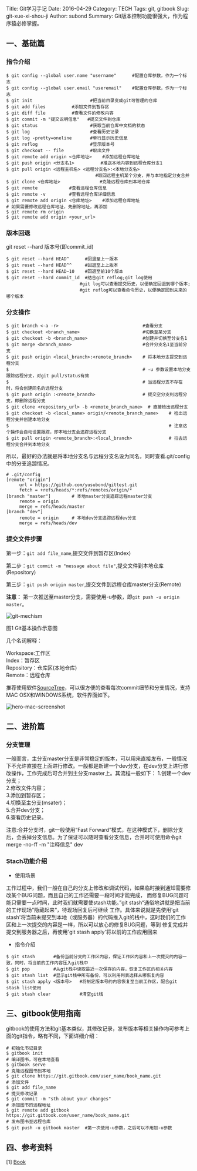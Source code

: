 Title: Git学习手记
Date: 2016-04-29
Category: TECH
Tags: git, gitbook
Slug: git-xue-xi-shou-ji
Author: subond
Summary: Git版本控制功能很强大，作为程序猿必修掌握。

## 一、基础篇

### 指令介绍

```shell
$ git config --global user.name "username"   	#配置仓库参数，作为一个标志
$ git config --global user.email "useremail"	#配置仓库参数，作为一个标志
$ git init                      #把当前目录变成git可管理的仓库
$ git add files          #添加文件到暂存区
$ git diff file          #查看文件的修改内容
$ git commit -m "提交说明信息"   #提交文件到仓库
$ git status                    #获取当前仓库中文档的状态
$ git log                       #查看历史记录
$ git log -pretty=oneline       #单行显示历史信息
$ git reflog                    #显示版本号
$ git checkout -- file          #取出文件
$ git remote add origin <仓库地址>    #添加远程仓库地址
$ git push origin <分支名1>          #推送本地内容到远程仓库分支1
$ git pull origin <远程主机名> <远程分支名>:<本地分支名>
                                  #取回远程主机某个分支，并与本地指定分支合并
$ git clone <仓库地址>               #克隆远程仓库到本地仓库
$ git remote            #查看远程仓库信息
$ git remote -v         #查看远程仓库详细信息
$ git remote add origin <仓库地址>    #添加远程仓库地址
# 如果需要修改远程仓库地址，先删除地址，再添加
$ git remote rm origin
$ git remote add origin <your_url>
```

### 版本回退

git reset --hard 版本号(即commit_id)

```shell
$ git reset --hard HEAD^      #回退至上一版本
$ git reset --hard HEAD^^     #回退至上上版本
$ git reset --hard HEAD~10    #回退至前10个版本
$ git reset --hard commit_id  #结合git reflog;git log使用
                            #git log可以查看提交历史，以便确定回退到哪个版本;
                            #git reflog可以查看命令历史，以便确定回到未来的哪个版本
```

### 分支操作

```shell
$ git branch <-a -r>                                #查看分支
$ git checkout <branch_name>                        #切换至某分支
$ git checkout -b <branch_name>                     #创建并切换至分支名1
$ git merge <branch_name>                           #合并分支名1至当前分支
$ git push origin <local_branch>:<remote_branch>    # 将本地分支提交到远程分支
$                                                   # -u 参数设置本地分支跟踪远程分支，对git pull/status有效
$                                                   # 当远程分支不存在时，将会创建同名的远程分支
$ git push origin :<remote_branch>                  # 提交空分支到远程分支，即删除远程分支
$ git clone <repository_url> -b <remote_branch_name>  # 直接检出远程分支
$ git checkout -b <local_name> origin/<remote_branch_name>    # 检出远程分支并创建本地分支
$                                                             # 注意这个操作会自动设置跟踪，即本地分支会追踪远程分支
$ git pull origin <remote_branch>:<local_branch>              # 拉去远程分支合并到本地分支
```

所以，最好的办法就是将本地分支名与远程分支名设为同名，同时查看.git/config中的分支追踪情况。

```
# .git/config
[remote "origin"]
     url = https://github.com/yusubond/gittest.git
     fetch = +refs/heads/*:refs/remotes/origin/*
[branch "master"]        # 本地master分支追踪远程master分支
     remote = origin
     merge = refs/heads/master
[branch "dev"]
     remote = origin     # 本地dev分支追踪远程dev分支
     merge = refs/heads/dev
```

### 提交文件步骤

第一步：`git add file_name`,提交文件到暂存区(Index)

第二步：`git commit -m "message about file"`,提交文件到本地仓库(Repository)

第三步：`git push origin master`,提交文件到远程仓库master分支(Remote)

**注意：** 第一次推送至master分支，需要使用-u参数，即`git push -u origin master`。

![git-mechism](http://on64c9tla.bkt.clouddn.com/20160429gitcaozuo.jpg)

图1 Git基本操作示意图

几个名词解释：

Workspace:工作区  
Index：暂存区  
Repository：仓库区(本地仓库)  
Remote：远程仓库  

推荐使用软件[SourceTree](https://www.sourcetreeapp.com/)，可以很方便的查看每次commit细节和分支情况，支持MAC OSX和WINDOWS系统，软件界面如下。

![hero-mac-screenshot](http://on64c9tla.bkt.clouddn.com/www.subond.com/hero-mac-screenshot.png)

## 二、进阶篇

### 分支管理

一般而言，主分支master分支是非常稳定的版本，可以用来直接发布，一般情况下不允许直接在上面进行修改。一般都是新建一个dev分支，在dev分支上进行修改操作，工作完成后可合并到主分支master上。其流程一般如下：
1.创建一个dev分支；  
2.修改文件内容；  
3.添加到暂存区；  
4.切换至主分支(msater)；   
5.合并dev分支；  
6.查看历史记录。  

注意:合并分支时，git一般使用“Fast Forward”模式，在这种模式下，删除分支后，会丢掉分支信息。为了保证可以随时查看分支信息，合并时可使用命令git merge -no-ff -m "注释信息" dev


### Stach功能介绍

+ 使用场景

工作过程中，我们一般在自己的分支上修改和调试代码，如果临时接到通知需要修改某个BUG问题，而且自己的工作还需要一段时间才能完成， 而修复BUG问题可能只需要一点时间，此时我们就需要使stash功能。”git stash“通俗地讲就是把当前的工作现场”隐藏起来“，待现场回复后可继续 工作。具体来说就是先使用’git stash'将当前未提交到本地（或服务器）的代码推入git的栈中，这时我们的工作区和上一次提交的内容是一样，所以可以放心的修复BUG问题，等到 修复完成并提交到服务器之后，再使用'git stash apply'将以前的工作应用回来

+ 指令介绍

```shell
$ git stash       #备份当前分支的工作区内容，保证工作区内容和上一次提交的内容一致，同时，将当前的工作内容压入git栈中
$ git pop         #从git栈中读取最近一次保存的内容，恢复工作区的相关内容
$ git stash list  #显示git栈中所有备份，可以利用列表选择从哪恢复内容
$ git stash apply <版本号>   #将制定版本号的内容恢复至当前工作区，配合git stash list使用
$ git stash clear           #清空git栈
```

## 三、gitbook使用指南

gitbook的使用方法和git基本类似，其修改记录，发布版本等相关操作均可参考上面的git指令，略有不同，下面详细介绍：

```shell
# 初始化书记目录
$ gitbook init
# 编译图书，可在本地查看
$ gitbook serve
# 克隆远程图书到本地
$ git clone https://git.gitbook.com/user_name/book_name.git
# 添加文件
$ git add file_name
# 提交修改记录
$ git commit -m "sth about your changes"
# 添加图书的远程地址
$ git remote add gitbook https://git.gitbook.com/user_name/book_name.git
# 发布图书至远程仓库
$ git push -u gitbook master  #第一次使用-u参数，之后可以不用加-u参数
```

## 四、参考资料

[1] [Book](https://git-scm.com/book/zh/v2)
